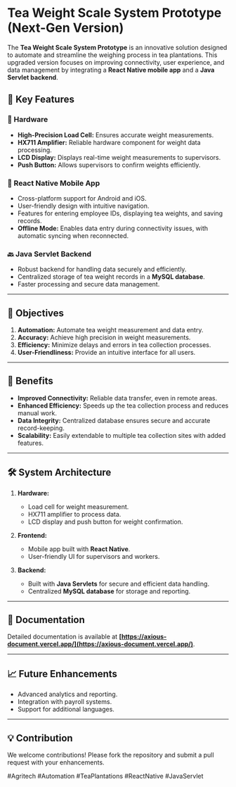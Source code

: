 
# Tea Weight Scale System Prototype (Next-Gen Version)

The **Tea Weight Scale System Prototype** is an innovative solution designed to automate and streamline the weighing process in tea plantations. This upgraded version focuses on improving connectivity, user experience, and data management by integrating a **React Native mobile app** and a **Java Servlet backend**.

## 📌 Key Features

### 🔧 Hardware
- **High-Precision Load Cell:** Ensures accurate weight measurements.
- **HX711 Amplifier:** Reliable hardware component for weight data processing.
- **LCD Display:** Displays real-time weight measurements to supervisors.
- **Push Button:** Allows supervisors to confirm weights efficiently.

### 📱 React Native Mobile App
- Cross-platform support for Android and iOS.
- User-friendly design with intuitive navigation.
- Features for entering employee IDs, displaying tea weights, and saving records.
- **Offline Mode:** Enables data entry during connectivity issues, with automatic syncing when reconnected.

### 🔙 Java Servlet Backend
- Robust backend for handling data securely and efficiently.
- Centralized storage of tea weight records in a **MySQL database**.
- Faster processing and secure data management.

---

## 🎯 Objectives
1. **Automation:** Automate tea weight measurement and data entry.
2. **Accuracy:** Achieve high precision in weight measurements.
3. **Efficiency:** Minimize delays and errors in tea collection processes.
4. **User-Friendliness:** Provide an intuitive interface for all users.

---

## 🚀 Benefits
- **Improved Connectivity:** Reliable data transfer, even in remote areas.
- **Enhanced Efficiency:** Speeds up the tea collection process and reduces manual work.
- **Data Integrity:** Centralized database ensures secure and accurate record-keeping.
- **Scalability:** Easily extendable to multiple tea collection sites with added features.

---

## 🛠️ System Architecture

1. **Hardware:**
   - Load cell for weight measurement.
   - HX711 amplifier to process data.
   - LCD display and push button for weight confirmation.

2. **Frontend:**
   - Mobile app built with **React Native**.
   - User-friendly UI for supervisors and workers.

3. **Backend:**
   - Built with **Java Servlets** for secure and efficient data handling.
   - Centralized **MySQL database** for storage and reporting.


---

## 📄 Documentation
Detailed documentation is available at **[https://axious-document.vercel.app/](https://axious-document.vercel.app/)**.

---

## 📈 Future Enhancements
- Advanced analytics and reporting.
- Integration with payroll systems.
- Support for additional languages.

---

## 💡 Contribution
We welcome contributions! Please fork the repository and submit a pull request with your enhancements.



#Agritech #Automation #TeaPlantations #ReactNative #JavaServlet

